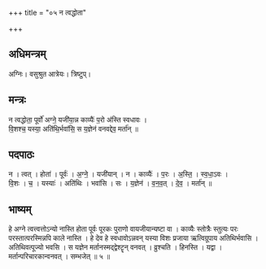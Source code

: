 +++
title = "०५ न त्वद्धोता"

+++
## अधिमन्त्रम्
अग्निः। वसुश्रुत आत्रेयः। त्रिष्टुप्।

## मन्त्रः
न त्वद्धोता॒ पूर्वो॑ अग्ने॒ यजी॑या॒न्न काव्यैः॑ प॒रो अ॑स्ति स्वधावः ।  
वि॒शश्च॒ यस्या॒ अति॑थि॒र्भवा॑सि॒ स य॒ज्ञेन॑ वनवद्देव॒ मर्ता॑न् ॥

## पदपाठः
न । त्वत् । होता॑ । पूर्वः॑ । अ॒ग्ने॒ । यजी॑यान् । न । काव्यैः॑ । प॒रः । अ॒स्ति॒ । स्व॒धा॒ऽवः ।  
वि॒शः । च॒ । यस्याः॑ । अति॑थिः । भवा॑सि । सः । य॒ज्ञेन॑ । व॒न॒व॒त् । दे॒व॒ । मर्ता॑न् ॥

## भाष्यम्
हे अग्ने त्वत्त्वत्तोऽन्यो नास्ति होता पूर्वः पूरकः पुराणो वायजीयान्यष्टा वा । काव्यैः स्तोत्रैः स्तुत्यः परः परस्तात्परस्मिन्नपि काले नास्ति । हे देव हे स्वधावोऽन्नवन् यस्या विशः प्रजाया ऋत्विग्रूपाय अतिथिर्भवासि । अतिथिवत्पूज्यो भवसि । स यज्ञेन मर्तानस्मद्द्वेश्टॄन् वनवत् । व्रुश्चति । हिनस्ति । यद्वा । मर्तान्परिचारकान्वनवत् । सम्भजेत् ॥ ५ ॥